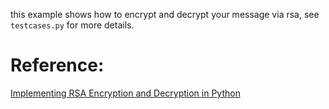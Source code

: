 this example shows how to encrypt and decrypt your message via rsa, see `testcases.py` for more details.

# Reference:
[Implementing RSA Encryption and Decryption in Python](https://www.section.io/engineering-education/rsa-encryption-and-decryption-in-python/)
